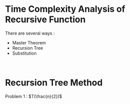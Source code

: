 # Time Complexity Analysis of Recursive Function

There are several ways :

- Master Theorem
- Recursion Tree
- Substitution



<br>

# Recursion Tree Method


Problem 1  : $T(\frac{n}{2})$<br> 

